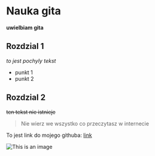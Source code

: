 # Nauka gita

**uwielbiam gita**

## Rozdzial 1

*to jest pochyly tekst*

- punkt 1
- punkt 2

## Rozdzial 2

~~ten tekst nie istnieje~~

>Nie wierz we wszystko co przeczytasz w internecie

To jest link do mojego githuba: [link](https://github.com/TensePanic)

![This is an image](https://myoctocat.com/assets/images/base-octocat.svg)
